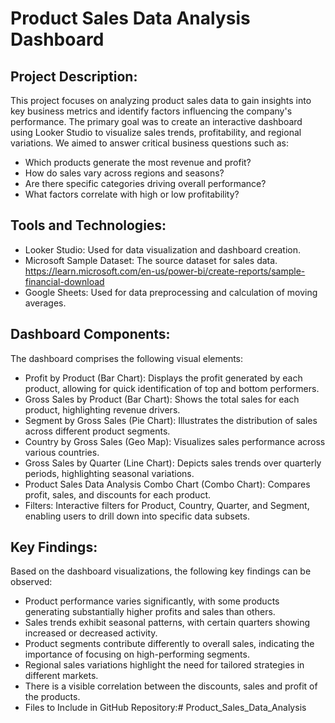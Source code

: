 # Product Sales Data Analysis Dashboard

## Project Description:

This project focuses on analyzing product sales data to gain insights into key business metrics and identify factors influencing the company's performance. The primary goal was to create an interactive dashboard using Looker Studio to visualize sales trends, profitability, and regional variations. We aimed to answer critical business questions such as:

- Which products generate the most revenue and profit?
- How do sales vary across regions and seasons?
- Are there specific categories driving overall performance?
- What factors correlate with high or low profitability?

## Tools and Technologies:

- Looker Studio: Used for data visualization and dashboard creation.
- Microsoft Sample Dataset: The source dataset for sales data.
  https://learn.microsoft.com/en-us/power-bi/create-reports/sample-financial-download
- Google Sheets: Used for data preprocessing and calculation of moving averages.

## Dashboard Components:

The dashboard comprises the following visual elements:

- Profit by Product (Bar Chart): Displays the profit generated by each product, allowing for quick identification of top and bottom performers.
- Gross Sales by Product (Bar Chart): Shows the total sales for each product, highlighting revenue drivers.
- Segment by Gross Sales (Pie Chart): Illustrates the distribution of sales across different product segments.
- Country by Gross Sales (Geo Map): Visualizes sales performance across various countries.
- Gross Sales by Quarter (Line Chart): Depicts sales trends over quarterly periods, highlighting seasonal variations.
- Product Sales Data Analysis Combo Chart (Combo Chart): Compares profit, sales, and discounts for each product.
- Filters: Interactive filters for Product, Country, Quarter, and Segment, enabling users to drill down into specific data subsets.

## Key Findings:

Based on the dashboard visualizations, the following key findings can be observed:

- Product performance varies significantly, with some products generating substantially higher profits and sales than others.
- Sales trends exhibit seasonal patterns, with certain quarters showing increased or decreased activity.
- Product segments contribute differently to overall sales, indicating the importance of focusing on high-performing segments.
- Regional sales variations highlight the need for tailored strategies in different markets.
- There is a visible correlation between the discounts, sales and profit of the products.
- Files to Include in GitHub Repository:# Product_Sales_Data_Analysis
